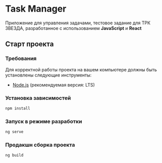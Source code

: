 # Task Manager

Приложение для управления задачами, тестовое задание для ТРК ЗВЕЗДА, разработанное с
использованием **JavaScript** и **React**

## Старт проекта

### Требования

Для корректной работы проекта на вашем компьютере должны быть установлены следующие инструменты:

- [Node.js](https://nodejs.org/en/) (рекомендуемая версия: LTS)

### Установка зависимостей

```bash
npm install
```

### Запуск в режиме разработки

```bash
ng serve
 ```

### Продакшн сборка проекта

```bash
ng build
 ```
